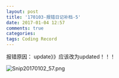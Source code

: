 ```yaml
---
layout: post
title: '170103-报错日记补档-5'
date: 2017-01-04 12:57
comments: true
categories:  
tags: Coding Record
---
```

报错原因：
update》》应该改为updated！！！


![Snip20170102_57.png](http://user-image.logdown.io/user/23604/blog/22592/post/1272581/7AnRMmAWSTCUe2b4LPQS_Snip20170102_57.png)
